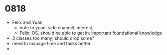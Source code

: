 # 0818

- Felix and Yuan
    - note to yuan: side channel, interest,
    - Felix: OS, should be able to get in; important foundational knowledge
- 3 classes too many; should drop some?
- need to manage time and tasks better.
- 